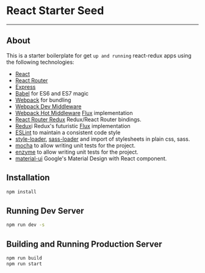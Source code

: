 # React Starter Seed
---

## About

This is a starter boilerplate for get `up and running` react-redux apps using the following technologies:

* [React](https://github.com/facebook/react)
* [React Router](https://github.com/rackt/react-router)
* [Express](http://expressjs.com)
* [Babel](http://babeljs.io) for ES6 and ES7 magic
* [Webpack](http://webpack.github.io) for bundling
* [Webpack Dev Middleware](http://webpack.github.io/docs/webpack-dev-middleware.html)
* [Webpack Hot Middleware](https://github.com/glenjamin/webpack-hot-middleware)
 [Flux](https://facebook.github.io/react/blog/2014/05/06/flux.html) implementation
* [React Router Redux](https://github.com/reactjs/react-router-redux) Redux/React Router bindings.
* [Redux](https://github.com/reactjs/redux)i Redux's futuristic [Flux](https://facebook.github.io/react/blog/2014/05/06/flux.html) implementation
* [ESLint](http://eslint.org) to maintain a consistent code style
* [style-loader](https://github.com/webpack/style-loader), [sass-loader](https://github.com/jtangelder/sass-loader) and  import of stylesheets in plain css, sass.
* [mocha](https://mochajs.org/) to allow writing unit tests for the project.
* [enzyme](https://github.com/airbnb/enzyme) to allow writing unit tests for the project.
* [material-ui](http://www.material-ui.com/) Google's Material Design with React component.

## Installation

```bash
npm install
```

## Running Dev Server

```bash
npm run dev -s
```

## Building and Running Production Server

```bash
npm run build
npm run start
```
